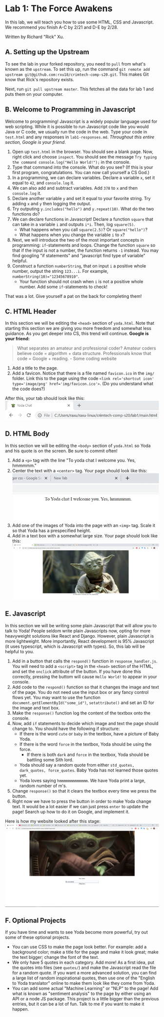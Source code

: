 # Lab 1: The Force Awakens
In this lab, we will teach you how to use some HTML, CSS and Javascript. We recommend you finish A-C by 2/21 and D-E by 2/28.

Written by Richard "Rick" Xu.

## A. Setting up the Upstream
To see the lab in your forked repository, you need to `pull` from what's known as the `upstream`. To set this up, run the command `git remote add upstream git@github.com:rxu18/crimtech-comp-s20.git`. This makes Git know that Rick's repository exists.

Next, run `git pull upstream master`. This fetches all the data for lab 1 and puts them on your computer.

## B. Welcome to Programming in Javascript
Welcome to programming! Javascript is a widely popular language used for web scripting. While it is possible to run Javascript code like you would Java or C code, we usually run the code in the web. Type your code in `test.html` and any responses in `lab1-responses.md`. *Throughout this entire section, Google is your friend*.
1. Open up `test.html` in the browser. You should see a blank page. Now, right click and choose `inspect`. You should see the message `Try typing the command console.log("Hello World!");` in the console.
2. Type that command into the console. What do you see? (If this is your first program, congratulations. You can now call yourself a CS God.)
3. In a programming, we can declare variables. Declare a variable `x`, set it equal to `42`, and `console.log` it.
4. We can also add and subtract variables. Add `378` to `x` and then `console.log` it.
5. Declare another variable `y` and set it equal to your favorite string. Try adding `x` and `y` then logging the output.
6. Try outputing `y.includes("hello")` and `y.repeat(10)`. What do the two functions do?
7. We can declare functions in Javascript! Declare a function `square` that can take in a variable `i` and outputs `i*i`. Then, log `square(5)`.
    * What happens when you call `square(2.5)`? Or `square("hello")`?
    * What happens when you change the variable `i` to `x`?
8. Next, we will introduce the two of the most important concepts in programming: `if`-statements and loops. Change the function `square` so that if the input is not a number, the function returns `-1` instead. You may find googling "if statements" and "javascript find type of variable" helpful.
9. Construct a function `numberString`, that on input `i` a positive whole number, output the string `123...i`. For example, `numberString(10)="12345678910"`. 
    * Your function should not crash when `i` is not a positive whole number. Add some `if`-statements to check!

That was a lot. Give yourself a pat on the back for completing them!

## C. HTML Header
In this section we will be editing the `<head>` section of `yoda.html`. Note that starting this section we are giving you more freedom and somewhat less guidance. As you get deeper into CS, this trend will continue. **Google is your friend:**

> What separates an amateur and professional coder? Amateur coders believe code = algorithm + data structure. Professionals know that code = Google + reading. - Some coding website

1. Add a title to the page. 
2. Add a favicon. Notice that there is a file named `favicon.ico` in the `img/` folder. Link this to the page using the code `<link rel='shortcut icon' type='image/png' href='img/favicon.ico'>`. (Do you understand what the code does?)

After this, your tab should look like this: ![Tab Image](https://raw.githubusercontent.com/rxu18/crimtech-comp-s20/master/lab1/mdimg_/i2.JPG)

## D. HTML Body
In this section we will be editing the `<body>` section of `yoda.html` so Yoda and his quote is on the screen. Be sure to commit often!

1. Add a `<p>` tag with the line "To yoda chat I welcome you. Yes, hmmmmm."
2. Center the text with a `<center>` tag. Your page should look like this: ![Stage 1 of Yoda Chat](https://raw.githubusercontent.com/rxu18/crimtech-comp-s20/master/lab1/mdimg_/i3.JPG)
3. Add one of the images of Yoda into the page with an `<img>` tag. Scale it so that Yoda has a prespecified height.
4. Add in a text box with a somewhat large size. Your page should look like this: ![Stage 2 of Yoda Chat](https://raw.githubusercontent.com/rxu18/crimtech-comp-s20/master/lab1/mdimg_/i4.JPG)

## E. Javascript
In this section we will be writing some plain Javascript that will allow you to talk to Yoda! People seldom write plain Javascripts now, opting for more heavyweight solutions like React and Django. However, plain Javascript is more lightweight. More importantly, React development is 95% Javascript (it uses typescript, which is Javascript with types). So, this lab will be helpful to you.
1. Add in a button that calls the `respond()` function in `response_handler.js`. You will need to add a `<script>` tag in the `<head>` section of the HTML, and set the `onclick` attribute of the button. If you have done this correctly, pressing the buttom will cause `Hello World!` to appear in your console.
2. Add code to the `respond()` function so that it changes the image and text of the page. You do not need use the input box or any fancy control flows yet. You may want to use the function `document.getElementById("some_id")`, `setattribute()` and set an ID for the image and text box.
3. Make the `response()` function log the content of the textbox onto the console.
4. Now, add `if` statements to decide which image and text the page should change to. You should have the following if structure:
    * If there is the word `cute` or `baby` in the textbox, have a picture of Baby Yoda.
    * If there is the word `force` in the textbox, Yoda should be using the force.
        * If there is both `dark` and `force` in the textbox, Yoda should be battling some Sith lord.
    * Yoda should say a random quote from either `std_quotes, dark_quotes, force_quotes`. Baby Yoda has not learned those quotes yet.
    * Yoda loves saying `hmmmmmmmmmmmmm`. We have Yoda print a large, random number of m's.
5. Change `response()` so that it clears the textbox every time we press the button.
6. Right now we have to press the button in order to make Yoda change text. It would be a lot easier if we can just press `enter` to update the page! Search up how to do it on Google, and implement it.

Here is how my website looked after this stage: ![Final Yoda Chat](https://raw.githubusercontent.com/rxu18/crimtech-comp-s20/master/lab1/mdimg_/i6.JPG)

## F. Optional Projects
If you have time and wants to see Yoda become more powerful, try out some of these optional projects.

* You can use CSS to make the page look better. For example: add a background color; make a title for the page and make it look great; make the text bigger; change the font of the text.
* We only have 5 quotes in each category. Add more! As a first idea, put the quotes into files (see `quotes/`) and make the Javascript read the file for a random quote. If you want a more advanced solution, you can find a large list of random inspirational quotes, then use one of the "English to Yoda translator" online to make them look like they come from Yoda.
* You can add some actual "Machine Learning" or "NLP" to the page! Add what is known as "sentiment analysis" to the page by either using an API or a node JS package. This project is a little bigger than the previous entries, but it can be a lot of fun. Talk to me if you want to make it happen.